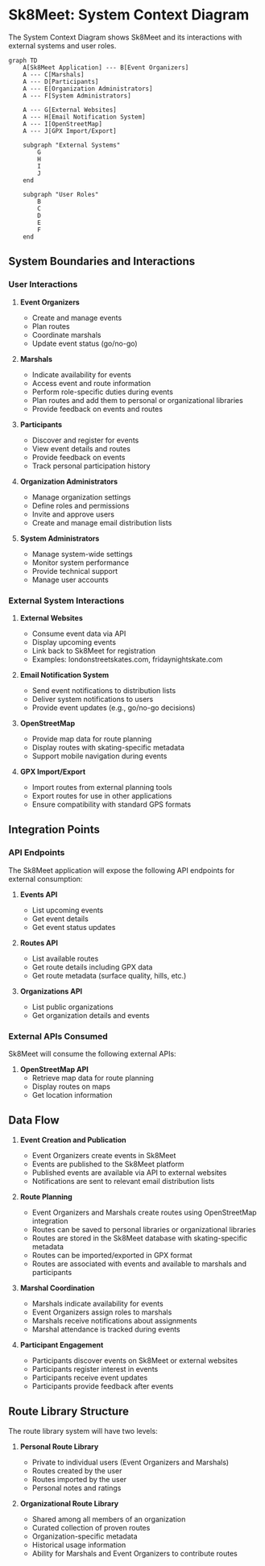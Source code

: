 # Sk8Meet: System Context Diagram

The System Context Diagram shows Sk8Meet and its interactions with external systems and user roles.

```mermaid
graph TD
    A[Sk8Meet Application] --- B[Event Organizers]
    A --- C[Marshals]
    A --- D[Participants]
    A --- E[Organization Administrators]
    A --- F[System Administrators]
    
    A --- G[External Websites]
    A --- H[Email Notification System]
    A --- I[OpenStreetMap]
    A --- J[GPX Import/Export]
    
    subgraph "External Systems"
        G
        H
        I
        J
    end
    
    subgraph "User Roles"
        B
        C
        D
        E
        F
    end
```

## System Boundaries and Interactions

### User Interactions

1. **Event Organizers**
   - Create and manage events
   - Plan routes
   - Coordinate marshals
   - Update event status (go/no-go)

2. **Marshals**
   - Indicate availability for events
   - Access event and route information
   - Perform role-specific duties during events
   - Plan routes and add them to personal or organizational libraries
   - Provide feedback on events and routes

3. **Participants**
   - Discover and register for events
   - View event details and routes
   - Provide feedback on events
   - Track personal participation history

4. **Organization Administrators**
   - Manage organization settings
   - Define roles and permissions
   - Invite and approve users
   - Create and manage email distribution lists

5. **System Administrators**
   - Manage system-wide settings
   - Monitor system performance
   - Provide technical support
   - Manage user accounts

### External System Interactions

1. **External Websites**
   - Consume event data via API
   - Display upcoming events
   - Link back to Sk8Meet for registration
   - Examples: londonstreetskates.com, fridaynightskate.com

2. **Email Notification System**
   - Send event notifications to distribution lists
   - Deliver system notifications to users
   - Provide event updates (e.g., go/no-go decisions)

3. **OpenStreetMap**
   - Provide map data for route planning
   - Display routes with skating-specific metadata
   - Support mobile navigation during events

4. **GPX Import/Export**
   - Import routes from external planning tools
   - Export routes for use in other applications
   - Ensure compatibility with standard GPS formats

## Integration Points

### API Endpoints

The Sk8Meet application will expose the following API endpoints for external consumption:

1. **Events API**
   - List upcoming events
   - Get event details
   - Get event status updates

2. **Routes API**
   - List available routes
   - Get route details including GPX data
   - Get route metadata (surface quality, hills, etc.)

3. **Organizations API**
   - List public organizations
   - Get organization details and events

### External APIs Consumed

Sk8Meet will consume the following external APIs:

1. **OpenStreetMap API**
   - Retrieve map data for route planning
   - Display routes on maps
   - Get location information

## Data Flow

1. **Event Creation and Publication**
   - Event Organizers create events in Sk8Meet
   - Events are published to the Sk8Meet platform
   - Published events are available via API to external websites
   - Notifications are sent to relevant email distribution lists

2. **Route Planning**
   - Event Organizers and Marshals create routes using OpenStreetMap integration
   - Routes can be saved to personal libraries or organizational libraries
   - Routes are stored in the Sk8Meet database with skating-specific metadata
   - Routes can be imported/exported in GPX format
   - Routes are associated with events and available to marshals and participants

3. **Marshal Coordination**
   - Marshals indicate availability for events
   - Event Organizers assign roles to marshals
   - Marshals receive notifications about assignments
   - Marshal attendance is tracked during events

4. **Participant Engagement**
   - Participants discover events on Sk8Meet or external websites
   - Participants register interest in events
   - Participants receive event updates
   - Participants provide feedback after events

## Route Library Structure

The route library system will have two levels:

1. **Personal Route Library**
   - Private to individual users (Event Organizers and Marshals)
   - Routes created by the user
   - Routes imported by the user
   - Personal notes and ratings

2. **Organizational Route Library**
   - Shared among all members of an organization
   - Curated collection of proven routes
   - Organization-specific metadata
   - Historical usage information
   - Ability for Marshals and Event Organizers to contribute routes
